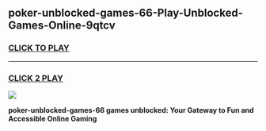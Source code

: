 
## poker-unblocked-games-66-Play-Unblocked-Games-Online-9qtcv
<h3>
<a href="https://premium76.site?title=poker-unblocked-games-66&ref=25A">CLICK TO PLAY</a></h3>
<hr>

<h3>
<a href="https://premium76.site?title=poker-unblocked-games-66&ref=25A">CLICK 2 PLAY</a>
  
</h3>

<a href="https://premium76.site?title=poker-unblocked-games-66&ref=25A"><img src="https://clearcache.store/games.png"></a>


**poker-unblocked-games-66 games unblocked: Your Gateway to Fun and Accessible Online Gaming**
